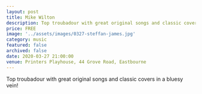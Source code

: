 ```yaml
---
layout: post
title: Mike Wilton
description: Top troubadour with great original songs and classic covers in a bluesy vein! 
price: FREE
image: '../assets/images/0327-steffan-james.jpg'
category: music
featured: false
archived: false
date: 2020-03-27 21:00:00
venue: Printers Playhouse, 44 Grove Road, Eastbourne
---
```


Top troubadour with great original songs and classic covers in a bluesy vein! 